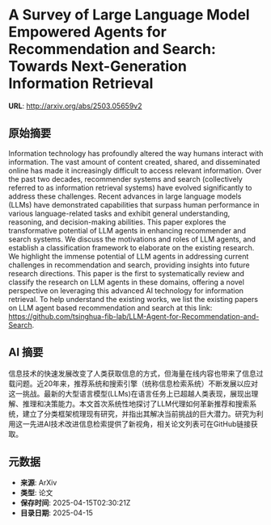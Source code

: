 # A Survey of Large Language Model Empowered Agents for Recommendation and Search: Towards Next-Generation Information Retrieval

**URL**: http://arxiv.org/abs/2503.05659v2

## 原始摘要

Information technology has profoundly altered the way humans interact with
information. The vast amount of content created, shared, and disseminated
online has made it increasingly difficult to access relevant information. Over
the past two decades, recommender systems and search (collectively referred to
as information retrieval systems) have evolved significantly to address these
challenges. Recent advances in large language models (LLMs) have demonstrated
capabilities that surpass human performance in various language-related tasks
and exhibit general understanding, reasoning, and decision-making abilities.
This paper explores the transformative potential of LLM agents in enhancing
recommender and search systems. We discuss the motivations and roles of LLM
agents, and establish a classification framework to elaborate on the existing
research. We highlight the immense potential of LLM agents in addressing
current challenges in recommendation and search, providing insights into future
research directions. This paper is the first to systematically review and
classify the research on LLM agents in these domains, offering a novel
perspective on leveraging this advanced AI technology for information
retrieval. To help understand the existing works, we list the existing papers
on LLM agent based recommendation and search at this link:
https://github.com/tsinghua-fib-lab/LLM-Agent-for-Recommendation-and-Search.


## AI 摘要

信息技术的快速发展改变了人类获取信息的方式，但海量在线内容也带来了信息过载问题。近20年来，推荐系统和搜索引擎（统称信息检索系统）不断发展以应对这一挑战。最新的大型语言模型(LLMs)在语言任务上已超越人类表现，展现出理解、推理和决策能力。本文首次系统性地探讨了LLM代理如何革新推荐和搜索系统，建立了分类框架梳理现有研究，并指出其解决当前挑战的巨大潜力。研究为利用这一先进AI技术改进信息检索提供了新视角，相关论文列表可在GitHub链接获取。

## 元数据

- **来源**: ArXiv
- **类型**: 论文
- **保存时间**: 2025-04-15T02:30:21Z
- **目录日期**: 2025-04-15
